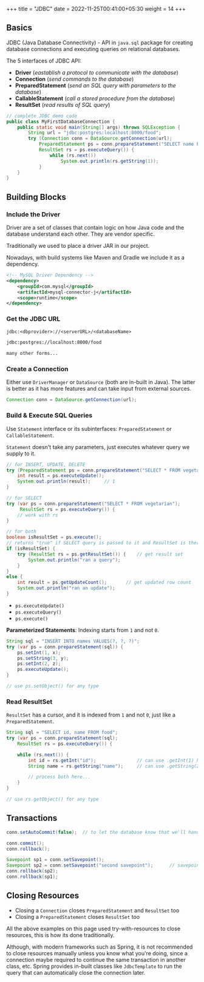 +++
title = "JDBC"
date =  2022-11-25T00:41:00+05:30
weight = 14
+++

## Basics
JDBC (Java Database Connectivity) - API in `java.sql` package for creating database connections and executing queries on relational databases.

The 5 interfaces of JDBC API:
- **Driver** (_eastablish a protocol to communicate with the database_)
- **Connection** (_send commands to the database_)
- **PreparedStatement** (_send an SQL query with parameters to the database_)
- **CallableStatement** (_call a stored procedure from the database_)
- **ResultSet** (_read results of SQL query_)

```java
// complete JDBC demo code
public class MyFirstDatabaseConnection {
	public static void main(String[] args) throws SQLException {
 	 	String url = "jdbc:postgres:localhost:8000/food";
 		try (Connection conn = DataSource.getConnection(url);
 			PreparedStatement ps = conn.prepareStatement("SELECT name FROM vegetarian");
 			ResultSet rs = ps.executeQuery()) {
 				while (rs.next())
 					System.out.println(rs.getString(1));
			} 
	}
}
```

## Building Blocks

### Include the Driver
Driver are a set of classes that contain logic on how Java code and the database understand each other. They are vendor specific.

Traditionally we used to place a driver JAR in our project. 

Nowadays, with build systems like Maven and Gradle we include it as a dependency.

```xml
<!-- MySQL Driver Dependency -->
<dependency>
	<groupId>com.mysql</groupId>
	<artifactId>mysql-connector-j</artifactId>
	<scope>runtime</scope>
</dependency>
```

### Get the JDBC URL
```txt
jdbc:<dbprovider>://<serverURL>/<databaseName>

jdbc:postgres://localhost:8000/food

many other forms...
```

### Create a Connection
Either use `DriverManager` or `DataSource` (both are in-built in Java). The latter is better as it has more features and can take input from external sources.
```java
Connection conn = DataSource.getConnection(url);
```

### Build & Execute SQL Queries

Use `Statement` interface or its subinterfaces: `PreparedStatement` or `CallableStatement`.

`Statement` doesn't take any parameters, just executes whatever query we supply to it.

```java
// for INSERT, UPDATE, DELETE
try (PreparedStatement ps = conn.prepareStatement("SELECT * FROM vegetarian")) {
 	int result = ps.executeUpdate();
 	System.out.println(result);	 	// 1
}

// for SELECT
try (var ps = conn.prepareStatement("SELECT * FROM vegetarian");
	 ResultSet rs = ps.executeQuery()) {
 	// work with rs
}

// for both
boolean isResultSet = ps.execute();
// returns "true" if SELECT query is passed to it and ResultSet is there; otherwise "false"
if (isResultSet) {
	try (ResultSet rs = ps.getResultSet()) {	// get result set
		System.out.println("ran a query");
	}
} 
else {
	int result = ps.getUpdateCount();		// get updated row count
	System.out.println("ran an update");
}
```

- `ps.executeUpdate()`
- `ps.executeQuery()`
- `ps.execute()`


**Parameterized Statements**: Indexing starts from `1` and not `0`.
```java
String sql = "INSERT INTO names VALUES(?, ?, ?)";
try (var ps = conn.prepareStatement(sql)) {
	ps.setInt(1, x);
	ps.setString(3, y);
	ps.setInt(2, z);
	ps.executeUpdate();
}

// use ps.setObject() for any type
```

### Read ResultSet
`ResultSet` has a cursor, and it is indexed from `1` and not `0`, just like a `PreparedStatement`.

```java
String sql = "SELECT id, name FROM food";
try (var ps = conn.prepareStatement(sql);
	ResultSet rs = ps.executeQuery()) {

	while (rs.next()) {
		int id = rs.getInt("id");				// can use .getInt(1) here
		String name = rs.getString("name");		// can use .getString(2) here

		// process both here...
	}
}

// use rs.getObject() for any type
```

## Transactions
```java
conn.setAutoCommit(false);	// to let the database know that we'll handle transactions ourselves

conn.commit();
conn.rollback();

Savepoint sp1 = conn.setSavepoint();
Savepoint sp2 = conn.setSavepoint("second savepoint");		// savepoint with a name
conn.rollback(sp2);
conn.rollback(sp1);
```

## Closing Resources
- Closing a `Connection` closes `PreparedStatement` and `ResultSet` too
- Closing a `PreparedStatement` closes `ResultSet` too

All the above examples on this page used try-with-resources to close resources, this is how its done traditionally.

Although, with modern frameworks such as Spring, it is not recommended to close resources manually unless you know what you're doing, since a connection maybe required to continue the same transaction in another class, etc. Spring provides in-built classes like `JdbcTemplate` to run the query that can automatically close the connection later.
